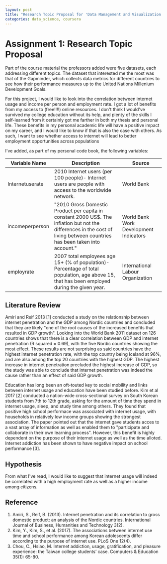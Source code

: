 ```yaml
---
layout: post
title: "Research Topic Proposal for 'Data Management and Visualization'"
categories: data_science, coursera
---
```


# Assignment 1: Research Topic Proposal

Part of the course material the professors added were five datasets, each addressing different topics. The dataset that interested
me the most was that of the Gapminder, which collects data metrics for different countries to see how their performance measures up
to the United Nations Millenium Development Goals. 

For this project, I would like to look into the correlation between internet usage and income per person and employment rate. 
I got a lot of benefits from my access to (free!!!!) online resources. I don't think I would've survived my college education 
without its help, and plenty of the skills I self-learned from it certainly got me farther in both my thesis and personal life. These benefits in my personal academic life will have a positive impact on my career, and I would like to know if that is also the case with others. As such, I want to see whether access to internet will lead to better employment opportunities across populations

I've added, as part of my personal code book, the following variables:

| Variable Name | Description | Source |
|---|---|---|
|Internetuserate|2010 Internet users (per 100 people)- Internet users are people with access to the worldwide network.|World Bank|
|incomeperperson|"2010 Gross Domestic Product per capita in constant 2000 US$. The inflation but not the differences in the cost of living between countries has been taken into account."|World Bank Work Development Indicators|
|employrate|2007 total employees age 15+ (% of population)- Percentage of total population, age above 15, that has been employed during the given year.|International Labour Organization| 

## Literature Review

Amiri and Reif 2013 [1] conducted a study on the relationship between internet penetration and the GDP among Nordic countries and concluded that they are likely "one of the root causes of the increased benefits that resulted in GDP growth". Looking into the World Bank 2011 dataset on 126 countries shows that there is a clear correlation between GDP and internet penetration (R squared = 0.69), with the five Nordic countries showing the most effect. These results are not surprising as said countries have the highest internet penetration rate, with the top country being Iceland at 96%, and are also among the top 20 countries with the highest GDP. The highest increase in internet penetration precluded the highest increase of GDP, so the study was able to conclude that internet penetration was indeed the cause rather than an effect of said GDP growth. 

Education has long been an oft-touted key to social mobility and links between internet usage and education have been studied before. Kim et al 2017 [2] conducted a nation-wide cross-sectional survey on South Korean students from 7th to 12th grade, asking for the amount of time they spend in internet usage, sleep, and study time among others. They found that positive high school performace was associated with internet usage, with households in relatively low income groups showing the strongest association. The paper pointed out that the internet gave students acces to a vast array of information as well as enabled them to "participate and collaborate in their own learning process". However, this benefit is highly dependent on the purpose of their internet usage as well as the time alloted. Internet addiction has been shown to have negative impact on school performance [3].

## Hypothesis

From what I've read, I would like to suggest that internet usage will indeed be correlated with a high employment rate as well as a higher income among citizens. 

## Reference

1. Amiri, S., Reif, B. (2013). Internet penetration and its correlation to gross domestic product: an analysis of the Nordic countries. International Journal of Business, Humanities and Technology 3(2).
2. Kim, Y., Kim, S., et al. (2017). The associations between internet use time and school performance among Korean adolescents differ according to the purpose of internet use. PLoS One 12(4).
3. Chou, C., Hsiao, M. Internet addiction, usage, gratification, and pleasure experience: the Taiwan college students’ case. Computers & Education 35(1): 65-80.


